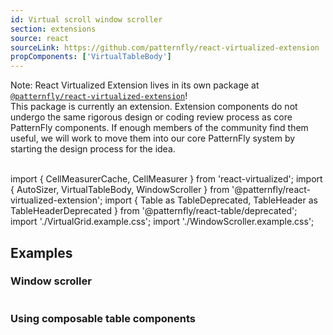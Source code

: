 ```yaml
---
id: Virtual scroll window scroller
section: extensions
source: react
sourceLink: https://github.com/patternfly/react-virtualized-extension
propComponents: ['VirtualTableBody']
---
```


Note: React Virtualized Extension lives in its own package at [`@patternfly/react-virtualized-extension`](https://www.npmjs.com/package/@patternfly/react-virtualized-extension)!
<br />
This package is currently an extension. Extension components do not undergo the same rigorous design or coding review process as core PatternFly components. If enough members of the community find them useful, we will work to move them into our core PatternFly system by starting the design process for the idea.
<br />
<br />

import { CellMeasurerCache, CellMeasurer } from 'react-virtualized';
import { AutoSizer, VirtualTableBody, WindowScroller } from '@patternfly/react-virtualized-extension';
import { Table as TableDeprecated, TableHeader as TableHeaderDeprecated } from '@patternfly/react-table/deprecated';
import './VirtualGrid.example.css';
import './WindowScroller.example.css';

## Examples

### Window scroller

```js file="./WindowScroller.tsx"
```

### Using composable table components

```js file="UsingComposableTableComponentsDemo.tsx"
```

